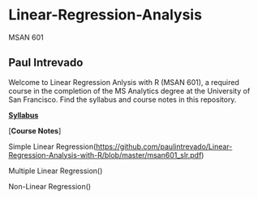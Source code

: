 # Linear-Regression-Analysis
MSAN 601

## Paul Intrevado

Welcome to Linear Regression Anlysis with R (MSAN 601), a required course in the completion of the MS Analytics degree at the University of San Francisco. Find the syllabus and course notes in this repository.

[**Syllabus**](https://github.com/paulintrevado/Linear-Regression-Analysis-with-R/blob/master/syllabus.pdf)

[**Course Notes**]

Simple Linear Regression(https://github.com/paulintrevado/Linear-Regression-Analysis-with-R/blob/master/msan601_slr.pdf)

Multiple Linear Regression()

Non-Linear Regression()
